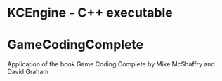 # KCEngine - C++ executable

# GameCodingComplete
Application of the book Game Coding Complete by Mike McShaffry and David Graham
